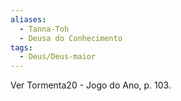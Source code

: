 ```yaml
---
aliases:
  - Tanna-Toh
  - Deusa do Conhecimento
tags:
  - Deus/Deus-maior
---
```

Ver Tormenta20 - Jogo do Ano, p. 103.
